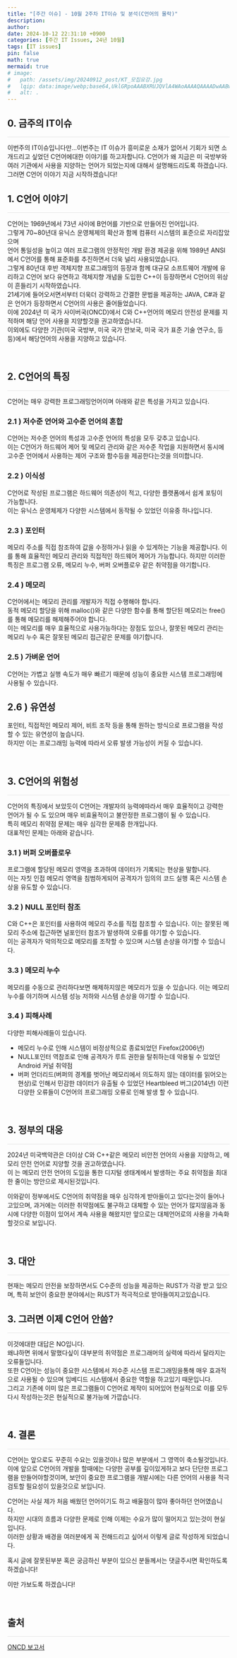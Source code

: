 ```yaml
---
title: "[주간 이슈] - 10월 2주차 IT이슈 및 분석(C언어의 몰락)"
description: 
author:
date: 2024-10-12 22:31:10 +0900
categories: [주간 IT Issues, 24년 10월]
tags: [IT issues]
pin: false
math: true
mermaid: true
# image:
#   path: /assets/img/20240912_post/KT_모집요강.jpg
#   lqip: data:image/webp;base64,UklGRpoAAABXRUJQVlA4WAoAAAAQAAAADwAABwAAQUxQSDIAAAARL0AmbZurmr57yyIiqE8oiG0bejIYEQTgqiDA9vqnsUSI6H+oAERp2HZ65qP/VIAWAFZQOCBCAAAA8AEAnQEqEAAIAAVAfCWkAALp8sF8rgRgAP7o9FDvMCkMde9PK7euH5M1m6VWoDXf2FkP3BqV0ZYbO6NA/VFIAAAA
#   alt: .
---
```


## **0. 금주의 IT이슈**
<hr style="height: 0.5px; background-color: rgba(0, 0, 0, .1); border: none;" /> 
이번주의 IT이슈입니다만...이번주는 IT 이슈가 흥미로운 소재가 없어서 기회가 되면 소개드리고 싶었던 C언어에대한 이야기를 하고자합니다.
C언어가 왜 지금은 미 국방부와 여러 기관에서 사용을 지양하는 언어가 되었는지에 대해서 설명해드리도록 하겠습니다.
그러면 C언어 이야기 지금 시작하겠습니다!

<br/>

## **1. C언어 이야기**
<hr style="height: 0.5px; background-color: rgba(0, 0, 0, .1); border: none;" /> 

C언어는 1969년에서 73년 사이에 B언어를 기반으로 만들어진 언어입니다.  
그렇게 70~80년대 유닉스 운영체제의 확산과 함께 컴퓨터 시스템의 표준으로 자리잡았으며  
언어 통일성을 높이고 여러 프로그램의 안정적인 개발 환경 제공을 위해 1989년 ANSI에서 C언어를 통해 표준화를 추진하면서 더욱 널리 사용되었습니다.  
그렇게 80년대 후반 객체지향 프로그래밍의 등장과 함께 대규모 소프트웨어 개발에 유리하고 C언어 보다 유연하고 객체지향 개념을 도입한 C++이 등장하면서 C언어의 위상이 흔들리기 시작하였습니다.  
21세기에 들어오서면서부터 더욱더 강력하고 간결한 문법을 제공하는 JAVA, C#과 같은 언어가 등장하면서 C언어의 사용은 줄어들었습니다.  
이에 2024년 미 국가 사이버국(ONCD)에서 C와 C++언어의 메모리 안전성 문제를 지적하며 해당 언어 사용을 지양할것을 권고하였습니다.  
이외에도 다양한 기관(미국 국방부, 미국 국가 안보국, 미국 국가 표준 기술 연구소, 등등)에서 해당언어의 사용을 지양하고 있습니다.  

<br>

## **2. C언어의 특징**
<hr style="height: 0.5px; background-color: rgba(0, 0, 0, .1); border: none;" /> 

C언어는 매우 강력한 프로그래밍언어이며 아래와 같은 특성을 가지고 있습니다.

### 2.1 ) 저수준 언어와 고수준 언어의 혼합
C언어는 저수준 언어의 특성과 고수준 언어의 특성을 모두 갖추고 있습니다.  
이는 C언어가 하드웨어 제어 및 메모리 관리와 같은 저수준 작업을 지원하면서 동시에 고수준 언어에서 사용하는 제어 구조와 함수등을 제공한다는것을 의미합니다.

### 2.2 ) 이식성
C언어로 작성된 프로그램은 하드웨어 의존성이 적고, 다양한 플랫폼에서 쉽게 포팅이 가능합니다.  
이는 유닉스 운영체제가 다양한 시스템에서 동작될 수 있었던 이유중 하나입니다.

### 2.3 ) 포인터
메모리 주소를 직접 참조하여 값을 수정하거나 읽을 수 있게하는 기능을 제공합니다.
이를 통해 효율적인 메모리 관리와 직접적인 하드웨어 제어가 가능합니다.
하지만 이러한 특징은 프로그램 오류, 메모리 누수, 버퍼 오버플로우 같은 취약점을 야기합니다.

### 2.4 ) 메모리
C언어에서는 메모리 관리를 개발자가 직접 수행해야 합니다.  
동적 메모리 할당을 위해 malloc()와 같은 다양한 함수를 통해 할단된 메모리는 free()를 통해 메모리를 해제해주어야 합니다.  
이는 메모리를 매우 효율적으로 사용가능하다는 장점도 있으나, 잘못된 메모리 관리는 메모리 누수 혹은 잘못된 메모리 접근같은 문제를 야기합니다.  

### 2.5 ) 가벼운 언어
C언어는 가볍고 실행 속도가 매우 빠르기 때문에 성능이 중요한 시스템 프로그래밍에 사용될 수 있습니다.  

## 2.6 ) 유연성
포인터, 직접적인 메모리 제어, 비트 조작 등을 통해 원하는 방식으로 프로그램을 작성 할 수 있는 유연성이 높습니다.  
하지만 이는 프로그래밍 능력에 따라서 오류 발생 가능성이 커질 수 있습니다.  

<br>

## **3. C언어의 위험성**
<hr style="height: 0.5px; background-color: rgba(0, 0, 0, .1); border: none;" />

C언어의 특징에서 보았듯이 C언어는 개발자의 능력에따라서 매우 효율적이고 강력한 언어가 될 수 도 있으며 매우 비효율적이고 불안정한 프로그램이 될 수 있습니다.  
특히 메모리 취약점 문제는 매우 심각한 문제중 한개입니다.  
대표적인 문제는 아래와 같습니다.  

### 3.1 ) 버퍼 오버플로우
프로그램에 할당된 메모리 영역을 초과하여 데이터가 기록되는 현상을 말합니다.  
이는 자칫 인접 메모리 영역을 침범하게되어 공격자가 임의의 코드 실행 혹은 시스템 손상을 유도할 수 있습니다.  

### 3.2 ) NULL 포인터 참조
C와 C++은 포인터를 사용하여 메모리 주소를 직접 참조할 수 있습니다. 이는 잘못된 메모리 주소에 접근하면 널포인터 참조가 발생하여 오류를 야기할 수 있습니다.  
이는 공격자가 악의적으로 메모리를 조작할 수 있으며 시스템 손상을 야기할 수 있습니다.

### 3.3 ) 메모리 누수
메모리를 수동으로 관리하다보면 해제하지않은 메모리가 있을 수 있습니다. 이는 메모리 누수를 야기하며 시스템 성능 저하와 시스템 손상을 야기할 수 있습니다.

### 3.4 ) 피해사례
다양한 피해사례들이 있습니다.
- 메모리 누수로 인해 시스템이 비정상적으로 종료되었던 Firefox(2006년)
- NULL포인터 역참조로 인해 공격자가 루트 권한을 탈취하는데 악용될 수 있었던 Android 커널 취약점
- 버퍼 언더리드(버퍼의 경계를 벗어난 메모리에서 의도하지 않는 데이터를 읽어오는 현상)로 인해서 민감한 데이터가 유출될 수 있었던 Heartbleed 버그(2014년)
이런 다양한 오류들이 C언어의 프로그래밍 오류로 인해 발생 할 수 있습니다.

<br>

## **3. 정부의 대응**
<hr style="height: 0.5px; background-color: rgba(0, 0, 0, .1); border: none;" />

2024년 미국백악관은 더이상 C와 C++같은 메모리 비안전 언어의 사용을 지양하고, 메모리 안전 언어로 지양할 것을 권고하였습니다.  
이 는 메모리 안전 언어의 도입을 통한 디지털 생태계에서 발생하는 주요 취약점을 최대한 줄이는 방안으로 제시된것입니다.  

이와같이 정부에서도 C언어의 취약점을 매우 심각하게 받아들이고 있다는것이 들어나고있으며, 과거에는 이러한 취약점에도 불구하고 대체할 수 있는 언어가 많지않음과 동시에 다양한 이점이 있어서 계속 사용을 해왔지만 앞으로는 대체언어로의 사용을 가속화 할것으로 보입니다.

<br>

## **3. 대안**
<hr style="height: 0.5px; background-color: rgba(0, 0, 0, .1); border: none;" />
현재는 메모리 안전을 보장하면서도 C수준의 성능을 제공하는 RUST가 각광 받고 있으며,  
특히 보안이 중요한 분야에서는 RUST가 적극적으로 받아들여지고있습니다.

<br>

## **3. 그러면 이제 C언어 안씀?**
<hr style="height: 0.5px; background-color: rgba(0, 0, 0, .1); border: none;" />

이것에대한 대답은 NO입니다.  
왜냐하면 위에서 말했다싶이 대부분의 취약점은 프로그래머의 실력에 따라서 달라지는 오류들입니다.  
또한 C언어는 성능이 중요한 시스템에서 저수준 시스템 프로그래밍을통해 매우 효과적으로 사용될 수 있으며 임베디드 시스템에서 중요한 역할을 하고있기 때문입니다.  
그리고 기존에 이미 많은 프로그램들이 C언어로 제작이 되어있어 현실적으로 이를 모두 다시 작성하는것은 현실적으로 불가능에 가깝습니다.

<br>

## **4. 결론**
<hr style="height: 0.5px; background-color: rgba(0, 0, 0, .1); border: none;" />
C언어는 앞으로도 꾸준히 수요는 있을것이나 많은 부분에서 그 영역이 축소될것입니다.  
이에 앞으로 C언어의 개발을 할때에는 다양한 공부를 깊이있게하고 보다 단단한 프로그램을 만들어야할것이며, 보안이 중요한 프로그램을 개발시에는 다른 언어의 사용을 적극 검토할 필요성이 있을것으로 보입니다.

C언어는 사실 제가 처음 배웠던 언어이기도 하고 배울점이 많아 좋아하던 언어였습니다.  
하지만 시대의 흐름과 다양한 문제로 인해 이제는 수요가 많이 떨어지고 있는것이 현실입니다.  
이러한 상황과 배경을 여러분에게 꼭 전해드리고 싶어서 이렇게 글로 작성하게 되었습니다.  

혹시 글에 잘못된부분 혹은 궁금하신 부분이 있으신 분들께서는 댓글주시면 확인하도록 하겠습니다!

이만 가보도록 하겠습니다!

<br>

## **출처**
<hr style="height: 0.5px; background-color: rgba(0, 0, 0, .1); border: none;" />

[ONCD 보고서](https://www.whitehouse.gov/oncd/briefing-room/2024/02/26/press-release-technical-report/)